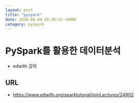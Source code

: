```yaml
---
layout: post
title: "pyspark"
date: 2020-08-04 19:20:23 +0900
category: pyspark
---
```


# PySpark를 활용한 데이터분석

- edwith 강의

## URL

- https://www.edwith.org/sparktutorial/joinLectures/24902





